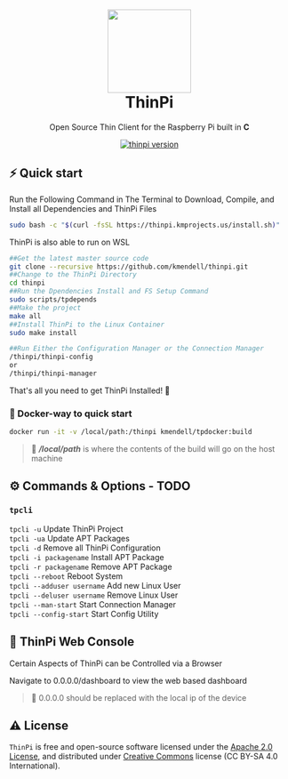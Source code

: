 
<h1 align="center">
  <img src="https://github.com/kmendell/thinpi/raw/master/assets/logo/icon-colors.png" width="150px"/><br/>
  ThinPi
</h1>
<p align="center">Open Source Thin Client for the Raspberry Pi built in <b>C</b>

<p align="center">
  <a href="https://github.com/kmendell/thinpi/releases" target="_blank"><img src="https://img.shields.io/badge/download-v0.2.0-FC427B?style=for-the-badge&logo=none" alt="thinpi version" /></a>

## ⚡️ Quick start

Run the Following Command in The Terminal to Download, Compile, and Install all Dependencies and ThinPi Files

```bash
sudo bash -c "$(curl -fsSL https://thinpi.kmprojects.us/install.sh)"
```

ThinPi is also able to run on WSL

```bash
##Get the latest master source code
git clone --recursive https://github.com/kmendell/thinpi.git
##Change to the ThinPi Directory
cd thinpi
##Run the Dpendencies Install and FS Setup Command
sudo scripts/tpdepends
##Make the project
make all
##Install ThinPi to the Linux Container
sudo make install

##Run Either the Configuration Manager or the Connection Manager
/thinpi/thinpi-config
or
/thinpi/thinpi-manager
```
That's all you need to get ThinPi Installed! 🎉

### 🐳 Docker-way to quick start

```bash
docker run -it -v /local/path:/thinpi kmendell/tpdocker:build
```

> 🔔 ***/local/path*** is where the contents of the build will go on the host machine 

## ⚙️ Commands & Options - TODO

### `tpcli`
  
`tpcli -u` Update ThinPi Project<br>
`tpcli -ua` Update APT Packages<br>
`tpcli -d` Remove all ThinPi Configuration<br>
`tpcli -i packagename` Install APT Package<br>
`tpcli -r packagename` Remove APT Package<br>
`tpcli --reboot` Reboot System<br>
`tpcli --adduser username` Add new Linux User<br>
`tpcli --deluser username` Remove Linux User<br>
`tpcli --man-start` Start Connection Manager<br>
`tpcli --config-start` Start Config Utility<br>

## 📝 ThinPi Web Console

Certain Aspects of ThinPi can be Controlled via a Browser

Navigate to 0.0.0.0/dashboard to view the web based dashboard

> 🔔 0.0.0.0 should be replaced with the local ip of the device

## ⚠️ License

`ThinPi` is free and open-source software licensed under the [Apache 2.0 License](https://github.com/kmendell/thinpi/blob/master/LICENSE), and distributed under [Creative Commons](https://creativecommons.org/licenses/by-sa/4.0/) license (CC BY-SA 4.0 International).
